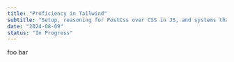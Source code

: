 ```yaml
---
title: "Proficiency in Tailwind"
subtitle: "Setup, reasoning for PostCss over CSS in JS, and systems that go a step beyond, like Emotion"
date: "2024-08-09"
status: "In Progress"
---
```


foo bar
